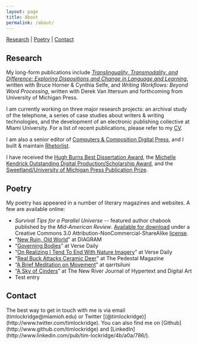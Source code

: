 ```yaml
---
layout: page
title: About
permalink: /about/
---
```

[Research](#research) | [Poetry](#poetry) | [Contact](#contact)

<h2 id="research">Research</h2>

My long-form publications include [*Translinguality, Transmodality, and Difference: Exploring Dispositions and Change in Language and Learning*](http://intermezzo.enculturation.net/01/ttd-horner-selfe-lockridge/index.htm), written with Bruce Horner & Cynthia Selfe, and *Writing Workflows: Beyond Word Processing*, written with Derek Van Ittersum and forthcoming from University of Michigan Press.


I am currently working on three major research projects: an archival study of the telephone, a series of case studies about writers & writing technologies, and the development of an electronic publishing collective at Miami University. For a list of recent publications, please refer to my [CV](/../cv).

I am also a senior editor of [Computers & Composition Digital Press](http://ccdigitalpress.org), and I built & maintain [Rhetorlist](https://www.rhetorlist.net).

I have received the [Hugh Burns Best Dissertation Award](http://candcblog.org/computersandcomposition/awards/hughburns.htm), the [Michelle Kendrick Outstanding Digital Production/Scholarship Award](http://candcblog.org/computersandcomposition/awards/digital.htm), and the [Sweetland/University of Michigan Press Publication Prize](https://www.digitalrhetoriccollaborative.org/2018/07/26/sweetland-um-press-book-prize-awarded-to-tim-lockridge-and-derek-van-ittersum/).

<h2 id="poetry">Poetry</h2>

My poetry has appeared in a number of literary magazines and websites. A few are available online:

* *Survival Tips for a Parallel Universe* -- featured author chabook published by the *Mid-American Review*. [Available for download](http://timlockridge.com/lockridge-survival-tips.pdf) under a Creative Commons 3.0 Attribution-NonCommercial-ShareAlike [license](http://creativecommons.org/licenses/by-nc-sa/3.0/).
* “[New Ruin, Old World](http://thediagram.com/9_5/lockridge.html)” at DIAGRAM
* “[Governing Bodies](http://www.versedaily.org/2008/governingbodies.shtml)” at Verse Daily
* “[On Realizing I Tend To End With Nature Imagery](http://www.versedaily.org/2007/natureimagery.shtml)” at Verse Daily
* “[Real Buck Attacks Ceramic Deer](http://archive.thepedestalmagazine.com/gallery.php?item=2319)” at The Pedestal Magazine
* “[A Brief Meditation on Movement](http://qarrtsiluni.com/2008/06/22/a-brief-meditation-on-movement)” at qarrtsiluni
* “[A Sky of Cinders](http://www.cddc.vt.edu/journals/newriver/07Fall/lockridge/index.html)” at The New River Journal of Hypertext and Digital Art
* Test entry

<h2 id="contact">Contact</h2>
The best way to get in touch with me is via email <br />(timlockridge@miamioh.edu) or Twitter [(@timlockridge)](http://www.twitter.com/timlockridge). You can also find me on [Github](http://www.github.com/timlockridge) and [LinkedIn](http://www.linkedin.com/pub/tim-lockridge/4b/a0a/786/).
